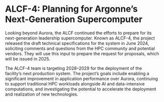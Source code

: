 # ALCF-4: Planning for Argonne’s Next-Generation Supercomputer

Looking beyond Aurora, the ALCF continued the efforts to prepare for its next-generation leadership supercomputer. Known as ALCF-4, the project released the draft technical specifications for the system in June 2024, soliciting comments and questions from the HPC community and potential vendors. They will use this input to prepare the request for proposals, which will be issued in 2025.

The ALCF-4 team is targeting 2028–2029 for the deployment of the facility’s next production system. The project’s goals include enabling a significant improvement in application performance over Aurora, continuing to support traditional HPC workloads alongside AI and data-intensive computations, and investigating the potential to accelerate the deployment and realization of new technologies.

